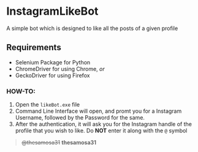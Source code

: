 # InstagramLikeBot

A simple bot which is designed to like all the posts of a given profile

## Requirements
 - Selenium Package for Python
 - ChromeDriver for using Chrome, *or*
 - GeckoDriver for using Firefox
 
 ### HOW-TO:
 
 1. Open the `likeBot.exe` file 
 2. Command Line Interface will open, and promt you for a Instagram Username, followed by the Password for the same.
 3. After the authentication, it will ask you for the Instagram handle of the profile that you wish to like. Do **NOT** enter it along with the `@` symbol
 
 > ~~@thesamosa31~~ **thesamosa31**
